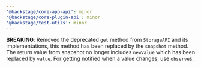```yaml
---
'@backstage/core-app-api': minor
'@backstage/core-plugin-api': minor
'@backstage/test-utils': minor
---
```


**BREAKING**: Removed the deprecated `get` method from `StorageAPI` and its implementations, this method has been replaced by the `snapshot` method. The return value from snapshot no longer includes `newValue` which has been replaced by `value`. For getting notified when a value changes, use `observe$`.
